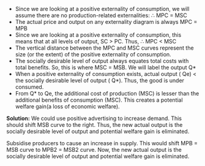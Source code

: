 - Since we are looking at a positive externality of consumption, we will assume there are no production-related externalities:  ∴ MPC = MSC  
- The actual price and output on any externality diagram is always MPC = MPB 
- Since we are looking at a positive externality of consumption, this means that at all levels of output, SC > PC. Thus, ∴ MPC < MSC 
- The vertical distance between the MPC and MSC curves represent the size (or the extent) of the positive externality of consumption.  
- The socially desirable level of output always equates total costs with total benefits. So, this is where MSC = MSB. We will label the output Q*  
- When a positive externality of consumption exists, actual output ( Qe) < the socially desirable level of output ( Q*). Thus, the good is under consumed.  
- From  Q* to  Qe, the additional cost of production (MSC) is lesser than the additional benefits of consumption (MSC). This creates a potential welfare gain(a loss of economic welfare). 

**Solution:**
We could use positive advertising to increase demand. This should shift MSB curve to the right. Thus, the new actual output is the socially desirable level of output and potential welfare gain is eliminated.  
 
Subsidise producers to cause an increase in supply. This would shift MPB = MSB curve to MPB2 = MSB2 curve. Now,  the new actual output is the socially desirable level of output and potential welfare gain is eliminated.  
 
